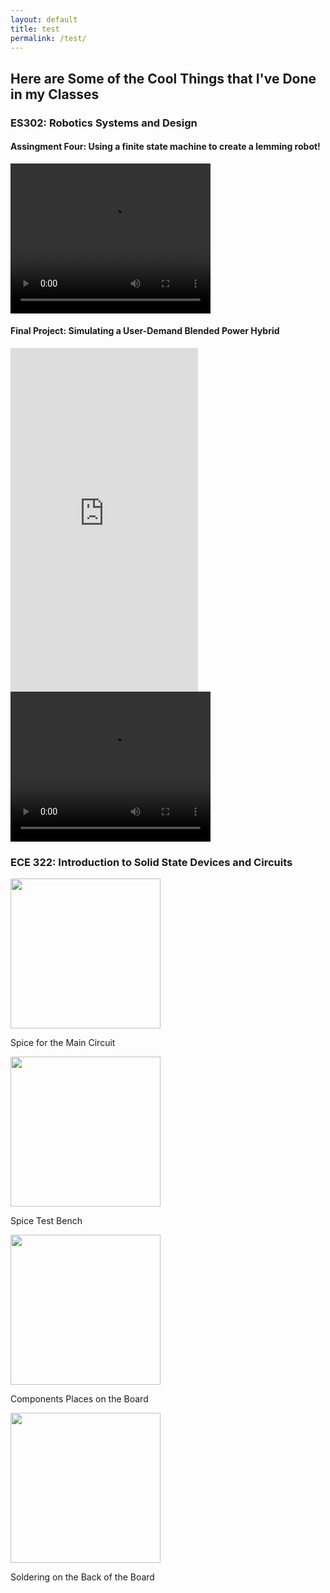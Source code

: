 ```yaml
---
layout: default
title: test
permalink: /test/
---
```


## Here are Some of the Cool Things that I've Done in my Classes

### ES302: Robotics Systems and Design

#### Assingment Four: Using a finite state machine to create a lemming robot!

<video width="320" height="240" controls>
    <source src="https://r3dotstone.github.io/portfolio/media/ES302_A04_2_comped1.mp4" type="video/mp4">
    Your browser does not support the video tag.
</video> 

#### Final Project: Simulating a User-Demand Blended Power Hybrid

<embed src="https://drive.google.com/viewerng/viewer?embedded=true&url=https://r3dotstone.github.io/portfolio/media/ES302_Stone_FinalPoster.pdf" height="550">

<video width="320" height="240" controls>
    <source src="https://r3dotstone.github.io/portfolio/media/G__.shortcut-targets-by-id_1_PeZcmc5YVnmj6_6Aui8IlOqeOcDBKTt_ES302_Stone_FinalProject_WeBots_worlds_highwayOvertake_mod.wbt (FinalProject_WeBots) - Webots R2022a 2023-02-24 10-25-02.mp4" type="video/mp4">
    Your browser does not support the video tag.
</video>

### ECE 322: Introduction to Solid State Devices and Circuits

<img src="https://r3dotstone.github.io/portfolio/media/SPICE1.png" height="240" >
<p> Spice for the Main Circuit </p>

<img src="https://r3dotstone.github.io/portfolio/media/SPICE2.png" height="240" >
<p> Spice Test Bench </p>

<img src="https://r3dotstone.github.io/portfolio/media/CIRC1.jpg" height="240" >
<p> Components Places on the Board </p>

<img src="https://r3dotstone.github.io/portfolio/media/CIRC2.jpeg" height="240" >
<p> Soldering on the Back of the Board </p>